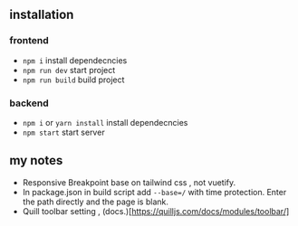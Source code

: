 ## installation
### frontend
- `npm i` install dependecncies
- `npm run dev`  start project
- `npm run build` build project
### backend
- `npm i` or `yarn install` install dependecncies
- `npm start` start server
  
## my notes
- Responsive Breakpoint base on tailwind css , not vuetify.
- In package.json in build script add `--base=/` with time protection. Enter the path directly and the page is blank.
- Quill toolbar setting , (docs.)[https://quilljs.com/docs/modules/toolbar/]
